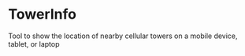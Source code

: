 # TowerInfo
Tool to show the location of nearby cellular towers on a mobile device, tablet, or laptop
